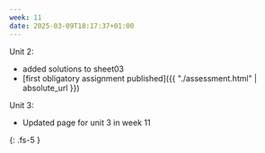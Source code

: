 ```yaml
---
week: 11
date: 2025-03-09T18:17:37+01:00
---
```



Unit 2:

- added solutions to sheet03
- [first obligatory assignment published]({{ "./assessment.html" | absolute_url  }})

Unit 3:

- Updated page for unit 3 in week 11

{: .fs-5 }
